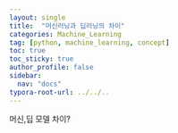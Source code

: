 ```yaml
---
layout: single
title:  "머신러닝과 딥러닝의 차이"
categories: Machine_Learning
tag: [python, machine_learning, concept]
toc: true
toc_sticky: true
author_profile: false
sidebar:
  nav: "docs"
typora-root-url: ../../..
---
```






머신,딥 모델 차이?
